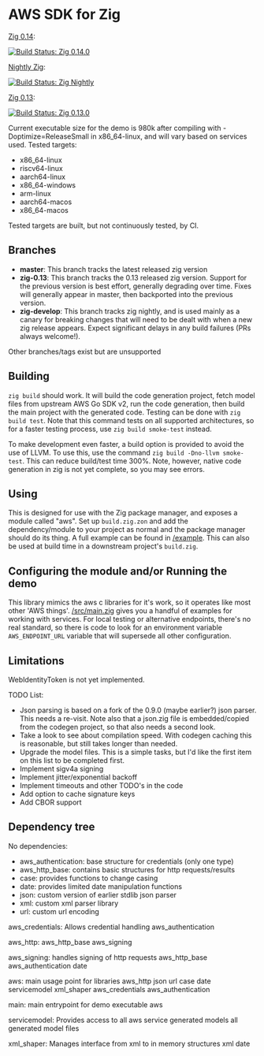 AWS SDK for Zig
===============

[Zig 0.14](https://ziglang.org/download/#release-0.14.0):

[![Build Status: Zig 0.14.0](https://git.lerch.org/lobo/aws-sdk-for-zig/actions/workflows/build.yaml/badge.svg)](https://git.lerch.org/lobo/aws-sdk-for-zig/actions?workflow=build.yaml&state=closed)

[Nightly Zig](https://ziglang.org/download/):

[![Build Status: Zig Nightly](https://git.lerch.org/lobo/aws-sdk-for-zig/actions/workflows/zig-nightly.yaml/badge.svg)](https://git.lerch.org/lobo/aws-sdk-for-zig/actions?workflow=zig-nightly.yaml&state=closed)

[Zig 0.13](https://ziglang.org/download/#release-0.13.0):

[![Build Status: Zig 0.13.0](https://git.lerch.org/lobo/aws-sdk-for-zig/actions/workflows/zig-previous.yaml/badge.svg)](https://git.lerch.org/lobo/aws-sdk-for-zig/actions?workflow=zig-previous.yaml&state=closed)


Current executable size for the demo is 980k after compiling with -Doptimize=ReleaseSmall
in x86_64-linux, and will vary based on services used. Tested targets:

* x86_64-linux
* riscv64-linux
* aarch64-linux
* x86_64-windows
* arm-linux
* aarch64-macos
* x86_64-macos

Tested targets are built, but not continuously tested, by CI.

Branches
--------

* **master**:      This branch tracks the latest released zig version
* **zig-0.13**:    This branch tracks the 0.13 released zig version.
                   Support for the previous version is best effort, generally
                   degrading over time. Fixes will generally appear in master, then
                   backported into the previous version.
* **zig-develop**: This branch tracks zig nightly, and is used mainly as a canary
                   for breaking changes that will need to be dealt with when
                   a new zig release appears. Expect significant delays in any
                   build failures (PRs always welcome!).

Other branches/tags exist but are unsupported

Building
--------

`zig build` should work. It will build the code generation project, fetch model
files from upstream AWS Go SDK v2, run the code generation, then build the main
project with the generated code. Testing can be done with `zig build test`. Note that
this command tests on all supported architectures, so for a faster testing
process, use `zig build smoke-test` instead.

To make development even faster, a build option is provided to avoid the use of
LLVM. To use this, use the command `zig build -Dno-llvm smoke-test`. This
can reduce build/test time 300%. Note, however, native code generation in zig
is not yet complete, so you may see errors.

Using
-----

This is designed for use with the Zig package manager, and exposes a module
called "aws". Set up `build.zig.zon` and add the dependency/module to your project
as normal and the package manager should do its thing. A full example can be found
in [/example](example/build.zig.zon). This can also be used at build time in
a downstream project's `build.zig`.

Configuring the module and/or Running the demo
----------------------------------------------

This library mimics the aws c libraries for it's work, so it operates like most
other 'AWS things'. [/src/main.zig](src/main.zig) gives you a handful of examples
for working with services. For local testing or alternative endpoints, there's
no real standard, so there is code to look for an environment variable
`AWS_ENDPOINT_URL` variable that will supersede all other configuration.

Limitations
-----------

WebIdentityToken is not yet implemented.

TODO List:

* Json parsing is based on a fork of the 0.9.0 (maybe earlier?) json parser.
  This needs a re-visit. Note also that a json.zig file is embedded/copied
  from the codegen project, so that also needs a second look.
* Take a look to see about compilation speed. With codegen caching this is
  reasonable, but still takes longer than needed.
* Upgrade the model files. This is a simple tasks, but I'd like the first
  item on this list to be completed first.
* Implement sigv4a signing
* Implement jitter/exponential backoff
* Implement timeouts and other TODO's in the code
* Add option to cache signature keys
* Add CBOR support

Dependency tree
---------------

No dependencies:
  * aws_authentication: base structure for credentials (only one type)
  * aws_http_base: contains basic structures for http requests/results
  * case: provides functions to change casing
  * date: provides limited date manipulation functions
  * json: custom version of earlier stdlib json parser
  * xml: custom xml parser library
  * url: custom url encoding

aws_credentials: Allows credential handling
  aws_authentication

aws_http:
  aws_http_base
  aws_signing

aws_signing: handles signing of http requests
  aws_http_base
  aws_authentication
  date

aws: main usage point for libraries
  aws_http
  json
  url
  case
  date
  servicemodel
  xml_shaper
  aws_credentials
  aws_authentication

main: main entrypoint for demo executable
  aws

servicemodel: Provides access to all aws service generated models
  all generated model files

xml_shaper: Manages interface from xml to in memory structures
  xml
  date
